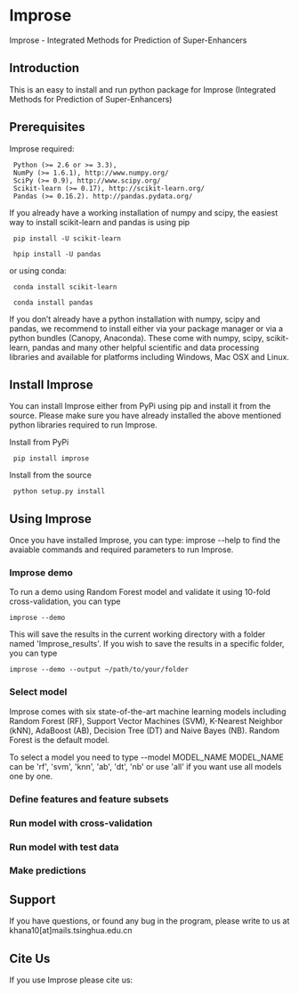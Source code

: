 # Improse
Improse - Integrated Methods for Prediction of Super-Enhancers

## Introduction
This is an easy to install and run python package for Improse (Integrated Methods for Prediction of Super-Enhancers)

## Prerequisites
Improse required:
			
	 Python (>= 2.6 or >= 3.3),
	 NumPy (>= 1.6.1), http://www.numpy.org/
	 SciPy (>= 0.9), http://www.scipy.org/
	 Scikit-learn (>= 0.17), http://scikit-learn.org/
	 Pandas (>= 0.16.2). http://pandas.pydata.org/

If you already have a working installation of numpy and scipy, the easiest way to install scikit-learn and pandas is using pip

	 pip install -U scikit-learn

	 hpip install -U pandas

or using conda:

	 conda install scikit-learn

	 conda install pandas


If you don’t already have a python installation with numpy, scipy and pandas, we recommend to install either via your package manager or via a python bundles (Canopy, Anaconda). These come with numpy, scipy, scikit-learn, pandas and many other helpful scientific and data processing libraries and available for platforms including Windows, Mac OSX and Linux.


## Install Improse
You can install Improse either from PyPi using pip and install it from the source. Please make sure you have already installed the above mentioned python libraries required to run Improse.

Install from PyPi

	 pip install improse

Install from the source

	 python setup.py install

## Using Improse
Once you have installed Improse, you can type:
	improse --help
to find the avaiable commands and required parameters to run Improse. 

### Improse demo

To run a demo using Random Forest model and validate it using 10-fold cross-validation, you can type

	improse --demo

This will save the results in the current working directory with a folder named 'Improse_results'. If you wish to save the results in a specific folder, you can type

	improse --demo --output ~/path/to/your/folder

### Select model 
Improse comes with six state-of-the-art machine learning models including Random Forest (RF), Support Vector Machines (SVM), K-Nearest Neighbor (kNN), AdaBoost (AB), Decision Tree (DT) and Naive Bayes (NB). Random Forest is the default model.

To select a model you need to type
	 --model MODEL_NAME
MODEL_NAME can be 'rf', 'svm', 'knn', 'ab', 'dt', 'nb' or use 'all' if you want use all models one by one.

### Define features and feature subsets

### Run model with cross-validation

### Run model with test data

### Make predictions


## Support
If you have questions, or found any bug in the program, please write to us at khana10[at]mails.tsinghua.edu.cn

## Cite Us
If you use Improse please cite us: 
